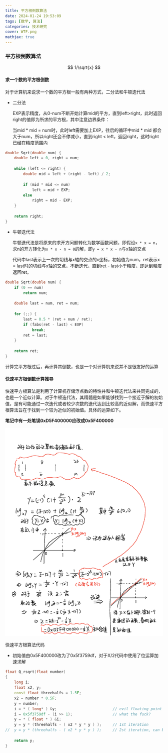 ```yaml
---
title: 平方根倒数算法
date: 2024-01-24 19:53:09
tags: [数学, 算法]
categories: 技术研究
cover: WTF.png
mathjax: true
---
```


### 平方根倒数算法

$$
1/\sqrt{x}
$$

#### 求一个数的平方根倒数

对于计算机来说求一个数的平方根一般有两种方式，二分法和牛顿迭代法

* 二分法

  EXP表示精度，从0-num不断开始计算mid的平方，直到left>right，此时返回right的值即为所求的平方根，其中注意边界条件：

  当mid * mid = num时，此时left需要加上EXP，往后的循环中mid * mid 都会大于num，所以right还会不停减小，直到right < left，返回right，这时right已经在精度范围内

```c++
double Sqrt(double num) {
    double left = 0, right = num;
 
    while (left <= right) {
        double mid = left + (right - left) / 2;
 
        if (mid * mid <= num)
            left = mid + EXP;
        else
            right = mid - EXP;
    }   
 
    return right;
}
```

* 牛顿迭代法

  牛顿迭代法是将原来的求开方问题转化为数学函数问题，即假设`x * x = n`，求n的开方转化为`x * x - n = 0`的解，即`y = x * x - n`与x轴的交点

  代码中last表示上一次的切线与x轴的交点的x坐标，初始值为num，ret表示x = last时的切线与x轴的交点，不断迭代，直到ret - last小于精度，即达到精度返回ret。

```c++
double Sqrt(double num) {
    if (0 == num)
        return num;
 
    double last = num, ret = num;
 
    for (;;) {
        last = 0.5 * (ret + num / ret);
        if (fabs(ret - last) < EXP)
            break;
        ret = last;
    }   
 
    return ret;
}
```

计算完平方根过后，再计算其倒数，也是一个对计算机来说并不是很友好的运算

#### 快速平方根倒数计算推导

快速平方根算法是利用了计算机存储浮点数的特性并和牛顿迭代法来共同完成的，也是一个近似计算。对于牛顿迭代法，其精髓是如果能够找到一个接近于解的初始值，是有可能通过一次迭代或者较少次数的迭代达到比较高的近似解，而快速平方根算法旨在于找到一个较为近似的初始值。具体的运算如下。

**笔记中有一处笔误0xD5F400000应改成0x5F400000**

![运算过程](平方根倒数算法/运算过程.png)

快速平方根算法代码

* 初始值由0x5F400000改为了0x5f3759df，对于X/2代码中使用了位运算加速求解

```C++
float Q_rsqrt(float number)
{
    long i;
    float x2, y;
    const float threehalfs = 1.5F;
    x2 = number * 0.5F;
    y = number;
    i = * ( long* ) &y;							// evil floating point bit hack
    i = 0x5f3759df - (i >> 1);					// what the fuck? 
    y = * ( float * ) &i;
    y = y * (threehalfs - ( x2 * y * y ) );		// 1st iteration
//  y = y * (threehalfs - ( x2 * y * y ) );		// 2st iteration, can be removed
    
    return y;
}
```